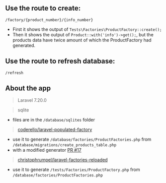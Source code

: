 ## Use the route to create:
`/factory/{product_number}/{info_number}`

- First it shows the output of `Tests\Factories\ProductFactory::create();`
- Then it shows the output of `Product::with('info')->get();`, but the products data have twice amount of which the ProductFactory had generated.

## Use the route to refresh database:
`/refresh`

## About the app

> Laravel 7.20.0

> sqlite
- files are in the `/database/sqlites` folder
> [coderello/laravel-populated-factory](https://github.com/coderello/laravel-populated-factory) 
- use it to generate `/database/factories/ProductFactories.php` from `/database/migrations/create_products_table.php`
- with a modified generator [PR #17](https://github.com/coderello/laravel-populated-factory/pull/17)
> [christophrumpel/laravel-factories-reloaded](https://github.com/christophrumpel/laravel-factories-reloaded)
- use it to generate `/tests/Factories/ProductFactory.php` from `/database/factories/ProductFactories.php`